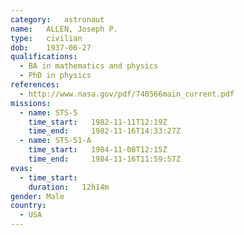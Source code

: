 ```yaml
---
category:	astronaut
name:	ALLEN, Joseph P.
type:	civilian
dob:	1937-06-27
qualifications:
  - BA in mathematics and physics
  - PhD in physics
references:
  - http://www.nasa.gov/pdf/740566main_current.pdf
missions:
  - name: STS-5
    time_start:   1982-11-11T12:19Z
    time_end:     1982-11-16T14:33:27Z
  - name: STS-51-A
    time_start:   1984-11-08T12:15Z
    time_end:     1984-11-16T11:59:57Z
evas:
  - time_start: 
    duration:   12h14m
gender:	Male
country:
  - USA
---
```

